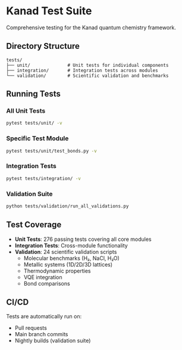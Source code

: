 # Kanad Test Suite

Comprehensive testing for the Kanad quantum chemistry framework.

## Directory Structure

```
tests/
├── unit/              # Unit tests for individual components
├── integration/       # Integration tests across modules
└── validation/        # Scientific validation and benchmarks
```

## Running Tests

### All Unit Tests
```bash
pytest tests/unit/ -v
```

### Specific Test Module
```bash
pytest tests/unit/test_bonds.py -v
```

### Integration Tests
```bash
pytest tests/integration/ -v
```

### Validation Suite
```bash
python tests/validation/run_all_validations.py
```

## Test Coverage

- **Unit Tests**: 276 passing tests covering all core modules
- **Integration Tests**: Cross-module functionality
- **Validation**: 24 scientific validation scripts
  - Molecular benchmarks (H₂, NaCl, H₂O)
  - Metallic systems (1D/2D/3D lattices)
  - Thermodynamic properties
  - VQE integration
  - Bond comparisons

## CI/CD

Tests are automatically run on:
- Pull requests
- Main branch commits
- Nightly builds (validation suite)

